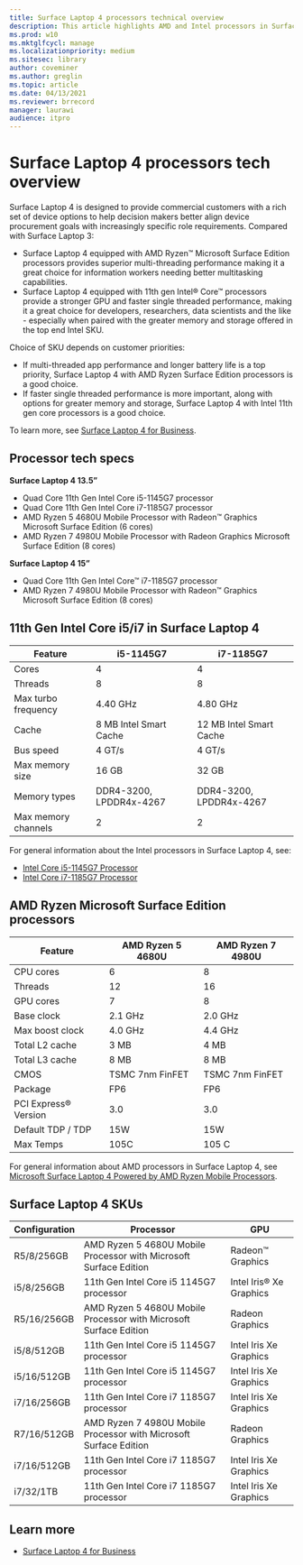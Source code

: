```yaml
---
title: Surface Laptop 4 processors technical overview
description: This article highlights AMD and Intel processors in Surface Laptop 4. 
ms.prod: w10
ms.mktglfcycl: manage
ms.localizationpriority: medium
ms.sitesec: library
author: coveminer
ms.author: greglin
ms.topic: article
ms.date: 04/13/2021
ms.reviewer: brrecord
manager: laurawi
audience: itpro
---
```


# Surface Laptop 4 processors tech overview

Surface Laptop 4 is designed to provide commercial customers with a rich set of device options to help decision makers better align device procurement goals with increasingly specific role requirements. Compared with Surface Laptop 3:

- Surface Laptop 4 equipped with AMD Ryzen™ Microsoft Surface Edition processors provides superior multi-threading performance making it a great choice for information workers needing better multitasking capabilities.
- Surface Laptop 4 equipped with 11th gen Intel® Core™ processors provide a stronger GPU and faster single threaded performance, making it a great choice for developers, researchers, data scientists and the like - especially when paired with the greater memory and storage offered in the top end Intel SKU.

Choice of SKU depends on customer priorities:

- If multi-threaded app performance and longer battery life is a top priority, Surface Laptop 4 with AMD Ryzen Surface Edition processors is a good choice.
- If faster single threaded performance is more important, along with options for greater memory and storage, Surface Laptop 4 with Intel 11th gen core processors is a good choice.

To learn more, see [Surface Laptop 4 for Business](https://www.microsoft.com/surface/business/surface-laptop-4).

## Processor tech specs

**Surface Laptop 4 13.5”**

- Quad Core 11th Gen Intel Core i5-1145G7 processor
- Quad Core 11th Gen Intel Core i7-1185G7 processor
- AMD Ryzen 5 4680U Mobile Processor with Radeon™ Graphics Microsoft Surface Edition (6 cores)
- AMD Ryzen 7 4980U Mobile Processor with Radeon Graphics Microsoft Surface Edition (8 cores)

**Surface Laptop 4 15”**

- Quad Core 11th Gen Intel Core™ i7-1185G7 processor
- AMD Ryzen 7 4980U Mobile Processor with Radeon™ Graphics Microsoft Surface Edition (8 cores)

 

## 11th Gen Intel Core i5/i7 in Surface Laptop 4

| Feature                                    | i5-1145G7               | i7-1185G7               |
| ------------------------------------------ | ----------------------- | ----------------------- |
| Cores                                 | 4                       | 4                       |
| Threads                               | 8                       | 8                       |
| Max turbo frequency                        | 4.40 GHz                | 4.80 GHz                |
| Cache                                      | 8 MB Intel Smart Cache  | 12 MB Intel Smart Cache |
| Bus speed                                  | 4 GT/s                  | 4 GT/s                  |
| Max memory size  | 16 GB                   | 32 GB                   |
| Memory types                               | DDR4-3200, LPDDR4x-4267 | DDR4-3200, LPDDR4x-4267 |
| Max memory channels                   | 2                       | 2                       |


For general information about the Intel processors in Surface Laptop 4, see:

- [Intel Core i5-1145G7 Processor](https://www.intel.com/content/www/us/en/products/sku/208660/intel-core-i51145g7-processor-8m-cache-up-to-4-40-ghz-with-ipu/specifications.html) 
- [Intel Core i7-1185G7 Processor](https://www.intel.com/content/www/us/en/products/sku/208664/intel-core-i71185g7-processor-12m-cache-up-to-4-80-ghz-with-ipu/specifications.html) 

## AMD Ryzen Microsoft Surface Edition processors

| Feature              | AMD Ryzen 5 4680U | AMD Ryzen 7 4980U |
| -------------------- | ----------------- | ----------------- |
| CPU cores            | 6                 | 8                 |
| Threads              | 12                | 16                |
| GPU cores            | 7                 | 8                 |
| Base clock           | 2.1 GHz           | 2.0 GHz           |
| Max boost clock      | 4.0 GHz           | 4.4 GHz           |
| Total L2 cache       | 3 MB              | 4 MB              |
| Total L3 cache       | 8 MB              | 8 MB              |
| CMOS                 | TSMC 7nm FinFET   | TSMC 7nm FinFET   |
| Package              | FP6               | FP6               |
| PCI Express® Version | 3.0               | 3.0               |
| Default TDP / TDP    | 15W               | 15W               |
| Max Temps            | 105C              | 105 C             |

For general information about AMD processors in Surface Laptop 4, see [Microsoft Surface Laptop 4 Powered by AMD Ryzen Mobile Processors](https://www.amd.com/processors/ryzen-surface-edition).

## Surface Laptop 4 SKUs

| Configuration | Processor                                                         | GPU                    |
| ------------- | ----------------------------------------------------------------- | ---------------------- |
| R5/8/256GB    | AMD Ryzen 5 4680U Mobile Processor with Microsoft Surface Edition | Radeon™ Graphics       |
| i5/8/256GB    | 11th Gen Intel Core i5 1145G7 processor                          | Intel Iris® Xe Graphics |
| R5/16/256GB   | AMD Ryzen 5 4680U Mobile Processor with Microsoft Surface Edition | Radeon Graphics        |
| i5/8/512GB    | 11th Gen Intel Core i5 1145G7 processor                           | Intel Iris Xe Graphics |
| i5/16/512GB   | 11th Gen Intel Core i5 1145G7 processor                           | Intel Iris Xe Graphics |
| i7/16/256GB   | 11th Gen Intel Core i7 1185G7 processor                           | Intel Iris Xe Graphics |
| R7/16/512GB   | AMD Ryzen 7 4980U Mobile Processor with Microsoft Surface Edition | Radeon Graphics        |
| i7/16/512GB   | 11th Gen Intel Core i7 1185G7 processor                           | Intel Iris Xe Graphics |
| i7/32/1TB     | 11th Gen Intel Core i7 1185G7 processor                           | Intel Iris Xe Graphics |


## Learn more

- [Surface Laptop 4 for Business](https://www.microsoft.com/surface/business/surface-laptop-4)